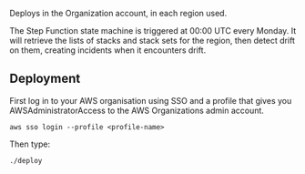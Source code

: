 Deploys in the Organization account, in each region used.

The Step Function state machine is triggered at 00:00 UTC every Monday. It will retrieve the lists of stacks and stack sets for the region, then detect drift on them, creating incidents when it encounters drift.


## Deployment

First log in to your AWS organisation using SSO and a profile that gives you
AWSAdministratorAccess to the AWS Organizations admin account.

```console
aws sso login --profile <profile-name>
```

Then type:

```console
./deploy
```

